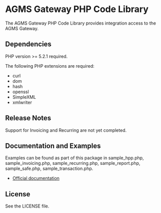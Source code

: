 # AGMS Gateway PHP Code Library

The AGMS Gateway PHP Code Library provides integration access to the AGMS Gateway.

## Dependencies

PHP version >= 5.2.1 required.

The following PHP extensions are required:

* curl
* dom
* hash
* openssl
* SimpleXML
* xmlwriter

## Release Notes

Support for Invoicing and Recurring are not yet completed.

## Documentation and Examples

Examples can be found as part of this package in sample_hpp.php, sample_invoicing.php, sample_recurring.php, sample_report.php, sample_safe.php, sample_transaction.php.

 * [Official documentation](http://www.onlinepaymentprocessing.com/docs/agms_code_library/)

## License

See the LICENSE file.